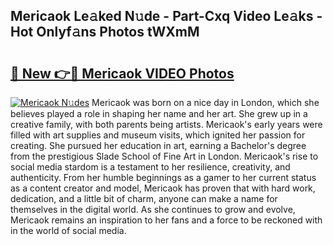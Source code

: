 ## Mericaok Le𝚊ked N𝚞de - Part-Cxq Video Le𝚊ks - Hot Onlyf𝚊ns Photos tWXmM

# <h2><a href="http://ac32420.deff.icu/?id=Mericaok">🔗 New 👉🔴 Mericaok VIDEO Photos</a></h2>

[![Mericaok N𝚞des](https://i.imgur.com/rIISA9y.gif)](http://ac32420.deff.icu/?id=Mericaok)
Mericaok was born on a nice day in London, which she believes played a role in shaping her name and her art. She grew up in a creative family, with both parents being artists. Mericaok's early years were filled with art supplies and museum visits, which ignited her passion for creating. She pursued her education in art, earning a Bachelor's degree from the prestigious Slade School of Fine Art in London. Mericaok's rise to social media stardom is a testament to her resilience, creativity, and authenticity. From her humble beginnings as a gamer to her current status as a content creator and model, Mericaok has proven that with hard work, dedication, and a little bit of charm, anyone can make a name for themselves in the digital world. As she continues to grow and evolve, Mericaok remains an inspiration to her fans and a force to be reckoned with in the world of social media.
